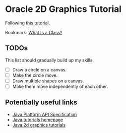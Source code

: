 # Oracle 2D Graphics Tutorial

Following [this tutorial](https://docs.oracle.com/javase/tutorial/2d/).



Bookmark: [What Is a Class?](https://docs.oracle.com/javase/tutorial/java/concepts/class.html)

## TODOs

This list should gradually build up my skills.

- [ ] Draw a circle on a canvas.
- [ ] Make the circle move.
- [ ] Draw multiple shapes on a canvas.
- [ ] Make them move independently of each other.

## Potentially useful links

- [Java Platform API Specification](https://docs.oracle.com/javase/8/docs/api/index.html)
- [Java tutorials homepage](https://docs.oracle.com/javase/tutorial/index.html)
- [Java 2d graphics tutorials](https://docs.oracle.com/javase/tutorial/2d/basic2d/index.html)
